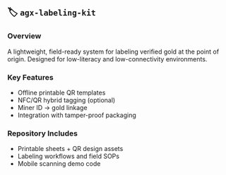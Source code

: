 ## 🏷️ `agx-labeling-kit`
### Overview
A lightweight, field-ready system for labeling verified gold at the point of origin. Designed for low-literacy and low-connectivity environments.

### Key Features
- Offline printable QR templates
- NFC/QR hybrid tagging (optional)
- Miner ID → gold linkage
- Integration with tamper-proof packaging

### Repository Includes
- Printable sheets + QR design assets
- Labeling workflows and field SOPs
- Mobile scanning demo code
